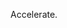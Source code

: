 Accelerate.

<!--
<img alt="top langs" src = "https://github-readme-stats.vercel.app/api/top-langs/?username=zaialamm&layout=compact"/>-->
